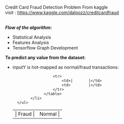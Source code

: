 Credit Card Fraud Detection Problem From kaggle <br/>
visit : https://www.kaggle.com/dalpozz/creditcardfraud
<br/><br/>

<b><i>Flow of the algorithm:</i></b>
      <ul>
        <li>Statistical Analysis</li>
        <li>Features Analysis</li>
        <li>Tensorflow Graph Development</li>
      </ul>


<b>To predict any value from the dataset:</b>
      <ul>
            <li>inputY is hot-mapped as normal/fraud transactions:
                  <table>
                      <tr>
                          <td>| Fraud |</td>
                          <td> Normal |</td>
                      </tr>
                      
                      <tr>
                          <td>|       |</td>
                          <td>        |</td>
                      </tr>
                  </table>
            </li>
      </ul>
